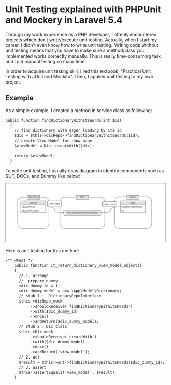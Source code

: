 # Unit Testing explained with PHPUnit and Mockery in Laravel 5.4

Through my work experience as a PHP developer, I oftenly encountered projects which don't write/execute unit testing. Actually, when I start my career, I didn't even know how to write unit testing. Writing code Without unit testing means that you have to make sure a method/class you implemented works correctly manually. This is really time-consuming task and I did manual testing so many time. 

In order to acquire unit testing skill, I red this textbook, "Practical Unit Testing with JUnit and Mockito". Then, I applied unit testing  to my own project.

## Example

As a simple example, I created a method in service class as following: 

```
public function findDictionaryWithItsWords(int $id)
  {
    // find dictionary with eager loading by its id
    $dic = $this->dicRepo->findDictionaryWithItsWords($id);
    // create View Model for show page
    $viewModel = Dic::createWith($dic);

    return $viewModel;
  }
```

To write unit testing, I usually draw diagram to identify components such as SUT, DOCs, and Dummy like below: 

![alt text](./UnitTest_Diagram.png?raw=true)

Here is unit testing for this method: 

```
/** @test */
    public function it_return_dictionary_view_model_object()
    {
      // 1. arrange
      //  prepare dummy
      $dic_dummy_id = 1;
      $dic_dummy_model = new \App\Model\Dictionary;
      // stub 1 :  DictionaryRepoInterface
      $this->dicRepo_mock
           ->shouldReceive('findDictionaryWithItsWords')
           ->with($dic_dummy_id)
           ->once()
           ->andReturn($dic_dummy_model);
      // stub 2 : Dic class
      $this->Dic_mock
           ->shouldReceive('createWith')
           ->with($dic_dummy_model)
           ->once()
           ->andReturn('view_model');
      // 2. act
      $result = $this->sut->findDictionaryWithItsWords($dic_dummy_id);
      // 3. assert
      $this->assertEquals('view_model', $result);
    }
```
